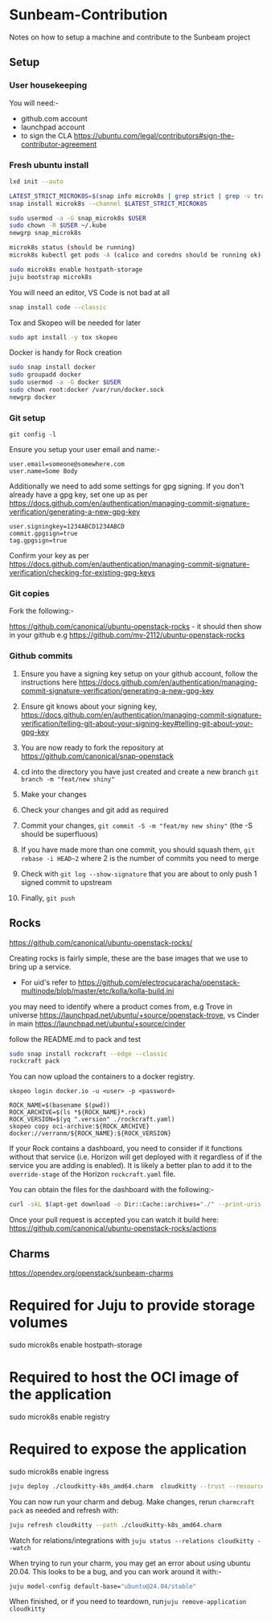 # Sunbeam-Contribution
Notes on how to setup a machine and contribute to the Sunbeam project

## Setup

### User housekeeping

You will need:-
- github.com account
- launchpad account
- to sign the CLA https://ubuntu.com/legal/contributors#sign-the-contributor-agreement


### Fresh ubuntu install

```bash
lxd init --auto

LATEST_STRICT_MICROK8S=$(snap info microk8s | grep strict | grep -v tracking | head -1 | awk '{ print $1 }')
snap install microk8s --channel $LATEST_STRICT_MICROK8S

sudo usermod -a -G snap_microk8s $USER
sudo chown -R $USER ~/.kube
newgrp snap_microk8s

microk8s status (should be running)
microk8s kubectl get pods -A (calico and coredns should be running ok)

sudo microk8s enable hostpath-storage
juju bootstrap microk8s
```

You will need an editor, VS Code is not bad at all

```bash
snap install code --classic
```

Tox and Skopeo will be needed for later

```bash
sudo apt install -y tox skopeo
```

Docker is handy for Rock creation

```bash
sudo snap install docker
sudo groupadd docker
sudo usermod -a -G docker $USER
sudo chown root:docker /var/run/docker.sock
newgrp docker
```


### Git setup

```git config -l```

Ensure you setup your user email and name:-

```
user.email=someone@somewhere.com
user.name=Some Body
```

Additionally we need to add some settings for gpg signing. If you don't already have a gpg key, set one up as per https://docs.github.com/en/authentication/managing-commit-signature-verification/generating-a-new-gpg-key

```
user.signingkey=1234ABCD1234ABCD
commit.gpgsign=true
tag.gpgsign=true
```

Confirm your key as per https://docs.github.com/en/authentication/managing-commit-signature-verification/checking-for-existing-gpg-keys



### Git copies

Fork the following:-

https://github.com/canonical/ubuntu-openstack-rocks - it should then show in your github e.g https://github.com/mv-2112/ubuntu-openstack-rocks





### Github commits

1. Ensure you have a signing key setup on your github account, follow the instructions here https://docs.github.com/en/authentication/managing-commit-signature-verification/generating-a-new-gpg-key

2. Ensure git knows about your signing key, https://docs.github.com/en/authentication/managing-commit-signature-verification/telling-git-about-your-signing-key#telling-git-about-your-gpg-key

3. You are now ready to fork the repository at https://github.com/canonical/snap-openstack

4. cd into the directory you have just created and create a new branch ```git branch -m "feat/new shiny"```

5. Make your changes

6. Check your changes and git add as required

7. Commit your changes, ```git commit -S -m "feat/my new shiny"``` (the -S should be superfluous)

8. If you have made more than one commit, you should squash them, ```git rebase -i HEAD~2``` where 2 is the number of commits you need to merge

9. Check with ```git log --show-signature``` that you are about to only push 1 signed commit to upstream

10. Finally, ```git push```


## Rocks

https://github.com/canonical/ubuntu-openstack-rocks/

Creating rocks is fairly simple, these are the base images that we use to bring up a service.

- For uid's refer to https://github.com/electrocucaracha/openstack-multinode/blob/master/etc/kolla/kolla-build.ini

you may need to identify where a product comes from, e.g Trove in universe https://launchpad.net/ubuntu/+source/openstack-trove, vs Cinder in main https://launchpad.net/ubuntu/+source/cinder

follow the README.md to pack and test

```bash
sudo snap install rockcraft --edge --classic
rockcraft pack
```

You can now upload the containers to a docker registry.

```
skopeo login docker.io -u <user> -p <password>

ROCK_NAME=$(basename $(pwd))
ROCK_ARCHIVE=$(ls *${ROCK_NAME}*.rock)
ROCK_VERSION=$(yq ".version" ./rockcraft.yaml)
skopeo copy oci-archive:${ROCK_ARCHIVE} docker://verranm/${ROCK_NAME}:${ROCK_VERSION}
```

If your Rock contains a dashboard, you need to consider if it functions without that service (i.e. Horizon will get deployed with it regardless of if the service you are adding is enabled). It is likely a better plan to add it to the ```override-stage``` of the Horizon ```rockcraft.yaml``` file.

You can obtain the files for the dashboard with the following:-

```bash
curl -skL $(apt-get download -o Dir::Cache::archives="./" --print-uris python3-cloudkitty-dashboard/noble | awk -F\' '{print $2}' ) | dpkg-deb -c /dev/stdin | grep "openstack_dashboard" | grep -v "^d" | awk '{ print $6 }' | xargs -I{} basename {}
```
Once your pull request is accepted you can watch it build here: https://github.com/canonical/ubuntu-openstack-rocks/actions


## Charms 

https://opendev.org/openstack/sunbeam-charms

# Required for Juju to provide storage volumes
sudo microk8s enable hostpath-storage
# Required to host the OCI image of the application
sudo microk8s enable registry
# Required to expose the application
sudo microk8s enable ingress



```bash
juju deploy ./cloudkitty-k8s_amd64.charm  cloudkitty --trust --resource cloudkitty-api-image=ghcr.io/canonical/cloudkitty-api:2025.1 --resource cloudkitty-processor-image=ghcr.io/canonical/cloudkitty-processor:2025.1
```
You can now run your charm and debug. Make changes, rerun ```charmcraft pack``` as needed and refresh with:

```bash
juju refresh cloudkitty --path ./cloudkitty-k8s_amd64.charm 
```
Watch for relations/integrations with ```juju status --relations cloudkitty --watch```

When trying to run your charm, you may get an error about using ubuntu 20.04. This looks to be a bug, and you can work around it with:-

```bash
juju model-config default-base="ubuntu@24.04/stable"
```

When finished, or if you need to teardown, run```juju remove-application cloudkitty```
